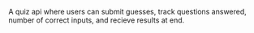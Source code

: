 A quiz api where users can submit guesses, track questions answered, number of correct inputs, and recieve results at end.
